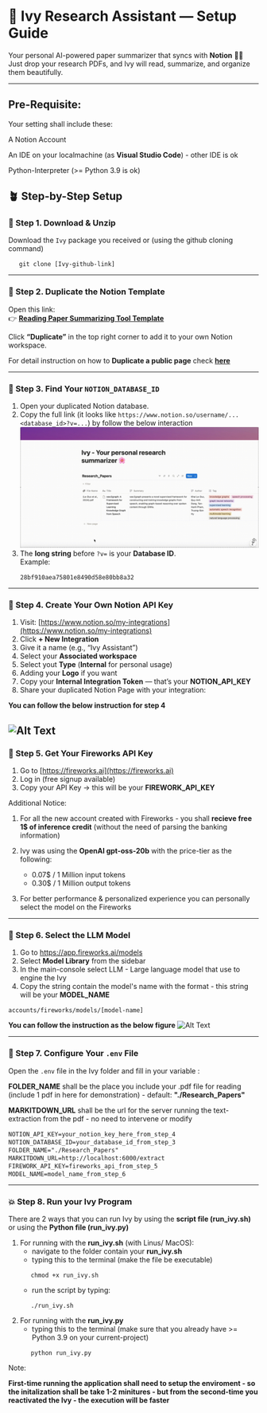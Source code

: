 # 🌸 Ivy Research Assistant — Setup Guide

Your personal AI-powered paper summarizer that syncs with **Notion** 🧠✨  
Just drop your research PDFs, and Ivy will read, summarize, and organize them beautifully.

---

## Pre-Requisite:
Your setting shall include these:

A Notion Account

An IDE on your localmachine (as **Visual Studio Code**) - other IDE is ok

Python-Interpreter (>= Python 3.9 is ok)



## 🪴 Step-by-Step Setup

### **🩵 Step 1. Download & Unzip**
Download the `Ivy` package you received or (using the github cloning command)
```
   git clone [Ivy-github-link]
```

---

### **📘 Step 2. Duplicate the Notion Template**
Open this link:  
👉 [**Reading Paper Summarizing Tool Template**](https://dattrantienhust.notion.site/reading-paper-summarizing-tool)

Click **“Duplicate”** in the top right corner to add it to your own Notion workspace.

For detail instruction on how to **Duplicate a public page** check [**here**](https://www.notion.com/help/duplicate-public-pages)

---

### **🧭 Step 3. Find Your `NOTION_DATABASE_ID`**
1. Open your duplicated Notion database.  
2. Copy the full link (it looks like `https://www.notion.so/username/...<database_id>?v=...`) by follow the below interaction 
![Alt Text](Instruction/copy_DB.gif)
3. The **long string** before `?v=` is your **Database ID**.  
   Example:  
   ```
   28bf910aea75801e8490d58e80bb8a32
   ```

---

### **🔑 Step 4. Create Your Own Notion API Key**
1. Visit: [https://www.notion.so/my-integrations](https://www.notion.so/my-integrations)  
2. Click **+ New Integration**  
3. Give it a name (e.g., “Ivy Assistant”)  
4. Select your **Associated workspace**
5. Select yout **Type** (**Internal** for personal usage)
6. Adding your **Logo** if you want
4. Copy your **Internal Integration Token** — that’s your **NOTION_API_KEY**  
5. Share your duplicated Notion Page with your integration:

**You can follow the below instruction for step 4**

![Alt Text](Instruction/Integration.gif)
---

### **🧬 Step 5. Get Your Fireworks API Key**
1. Go to [https://fireworks.ai](https://fireworks.ai)  
2. Log in (free signup available)  
3. Copy your API Key → this will be your **FIREWORK_API_KEY**

Additional Notice:
1. For all the new account created with Fireworks - you shall **recieve free 1$ of inference credit** (without the need of parsing the banking information)
2. Ivy was using the **OpenAI gpt-oss-20b** with the price-tier as the following:
   - 0.07$ / 1 Million input tokens
   - 0.30$ / 1 Million output tokens

3. For better performance & personalized experience you can personally select the model on the Fireworks
---

### **📂 Step 6. Select the LLM Model**
1. Go to https://app.fireworks.ai/models
2. Select **Model Library** from the sidebar
3. In the main-console select LLM - Large language model that use to engine the Ivy
4. Copy the string contain the model's name with the format - this string will be your **MODEL_NAME**
```
accounts/fireworks/models/[model-name]
```
**You can follow the instruction as the below figure**
![Alt Text](Instruction/model-selection.gif)

---

### **📂 Step 7. Configure Your `.env` File**
Open the `.env` file in the Ivy folder and fill in your variable :

**FOLDER_NAME** shall be the place you include your .pdf file for reading (include 1 pdf in here for demonstration) - default: **"./Research_Papers"**

**MARKITDOWN_URL** shall be the url for the server running the text-extraction from the pdf - no need to intervene or modify

```env
NOTION_API_KEY=your_notion_key_here_from_step_4
NOTION_DATABASE_ID=your_database_id_from_step_3
FOLDER_NAME="./Research_Papers" 
MARKITDOWN_URL=http://localhost:6000/extract
FIREWORK_API_KEY=fireworks_api_from_step_5
MODEL_NAME=model_name_from_step_6
```

---
### **💥 Step 8. Run your Ivy Program**

There are 2 ways that you can run Ivy by using the **script file (run_ivy.sh)** or using the **Python file (run_ivy.py)**
1. For running with the **run_ivy.sh** (with Linus/ MacOS):
   - navigate to the folder contain your **run_ivy.sh**
   - typing this to the terminal (make the file be executable)
   ```
      chmod +x run_ivy.sh
   ```
   - run the script by typing:
   ```
      ./run_ivy.sh
   ```
2. For running with the **run_ivy.py**
   - typing this to the terminal (make sure that you already have >= Python 3.9 on your current-project)
   ```
      python run_ivy.py
   ```
Note:
   
   **First-time running the application shall need to setup the enviroment - so the initalization shall be take 1-2 minitures - but from the second-time you reactivated the Ivy - the execution will be faster**